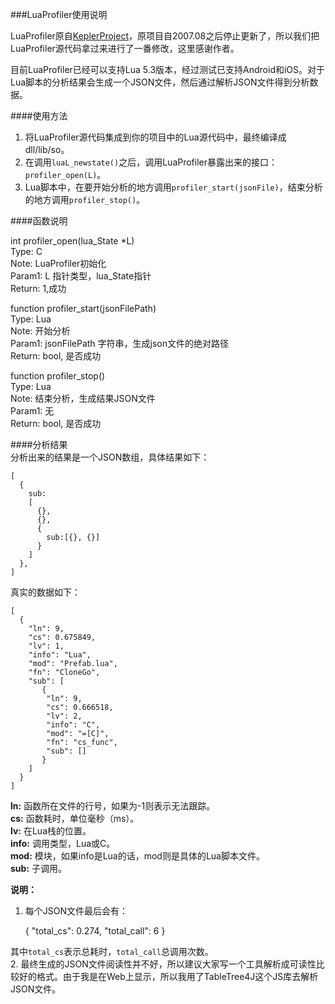 ###LuaProfiler使用说明

LuaProfiler原自[KeplerProject](http://www.keplerproject.org/luaprofiler)，原项目自2007.08之后停止更新了，所以我们把LuaProfiler源代码拿过来进行了一番修改，这里感谢作者。

目前LuaProfiler已经可以支持Lua 5.3版本，经过测试已支持Android和iOS。对于Lua脚本的分析结果会生成一个JSON文件，然后通过解析JSON文件得到分析数据。

####使用方法
1. 将LuaProfiler源代码集成到你的项目中的Lua源代码中，最终编译成dll/lib/so。
2. 在调用```luaL_newstate()```之后，调用LuaProfiler暴露出来的接口：```profiler_open(L)```。
3. Lua脚本中，在要开始分析的地方调用```profiler_start(jsonFile)```，结束分析的地方调用```profiler_stop()```。

####函数说明

int profiler_open(lua_State *L)  
Type: C  
Note: LuaProfiler初始化  
Param1: L 指针类型，lua_State指针  
Return: 1,成功  

function profiler_start(jsonFilePath)  
Type: Lua  
Note: 开始分析  
Param1: jsonFilePath 字符串，生成json文件的绝对路径  
Return: bool, 是否成功  

function profiler_stop()  
Type: Lua  
Note: 结束分析，生成结果JSON文件  
Param1: 无  
Return: bool, 是否成功   

####分析结果  
分析出来的结果是一个JSON数组，具体结果如下：  

    [
      {
        sub:
        [
          {}, 
          {}, 
          {
            sub:[{}, {}]
          }
        ]
      },
    ]

真实的数据如下：
  
    [
      {
        "ln": 9,
        "cs": 0.675849,
        "lv": 1,
        "info": "Lua",
        "mod": "Prefab.lua",
        "fn": "CloneGo",
        "sub": [
           {
            "ln": 9,
            "cs": 0.666518,
            "lv": 2,
            "info": "C",
            "mod": "=[C]",
            "fn": "cs_func",
            "sub": []
           }
        ]
      }
    ]

**ln:** 函数所在文件的行号，如果为-1则表示无法跟踪。  
**cs:** 函数耗时，单位毫秒（ms）。  
**lv:** 在Lua栈的位置。  
**info:** 调用类型，Lua或C。  
**mod:** 模块，如果info是Lua的话，mod则是具体的Lua脚本文件。  
**sub:** 子调用。  

**说明：**  
1. 每个JSON文件最后会有：

    {
      "total_cs": 0.274,
      "total_call": 6
    }

其中```total_cs```表示总耗时，```total_call```总调用次数。  
2. 最终生成的JSON文件阅读性并不好，所以建议大家写一个工具解析成可读性比较好的格式。由于我是在Web上显示，所以我用了TableTree4J这个JS库去解析JSON文件。